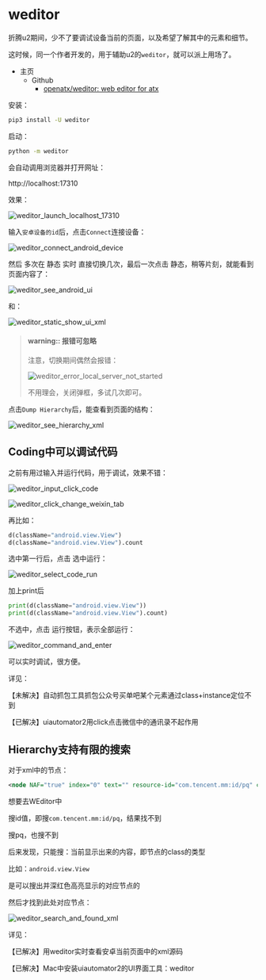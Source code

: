 # weditor

折腾u2期间，少不了要调试设备当前的页面，以及希望了解其中的元素和细节。

这时候，同一个作者开发的，用于辅助u2的`weditor`，就可以派上用场了。

* 主页
  * Github
    * [openatx/weditor: web editor for atx](https://github.com/openatx/weditor)

安装：

```bash
pip3 install -U weditor
```

启动：

```bash
python -m weditor
```

会自动调用浏览器并打开网址：

http://localhost:17310

效果：

![weditor_launch_localhost_17310](../assets/img/weditor_launch_localhost_17310.png)

输入`安卓设备的id`后，点击`Connect`连接设备：

![weditor_connect_android_device](../assets/img/weditor_connect_android_device.png)

然后 多次在 静态 实时 直接切换几次，最后一次点击 静态，稍等片刻，就能看到页面内容了：

![weditor_see_android_ui](../assets/img/weditor_see_android_ui.png)

和：

![weditor_static_show_ui_xml](../assets/img/weditor_static_show_ui_xml.png)

> #### warning:: 报错可忽略
> 
> 注意，切换期间偶然会报错：
> 
> ![weditor_error_local_server_not_started](../assets/img/weditor_error_local_server_not_started.png)
>
> 不用理会，关闭弹框，多试几次即可。

点击`Dump Hierarchy`后，能查看到页面的结构：

![weditor_see_hierarchy_xml](../assets/img/weditor_see_hierarchy_xml.png)

## Coding中可以调试代码

之前有用过输入并运行代码，用于调试，效果不错：

![weditor_input_click_code](../assets/img/weditor_input_click_code.png)

![weditor_click_change_weixin_tab](../assets/img/weditor_click_change_weixin_tab.png)

再比如：

```python
d(className="android.view.View")
d(className="android.view.View").count
```

选中第一行后，点击 选中运行：

![weditor_select_code_run](../assets/img/weditor_select_code_run.png)

加上print后

```python
print(d(className="android.view.View"))
print(d(className="android.view.View").count)
```

不选中，点击 运行按钮，表示全部运行：

![weditor_command_and_enter](../assets/img/weditor_command_and_enter.png)

可以实时调试，很方便。

详见：

【未解决】自动抓包工具抓包公众号买单吧某个元素通过class+instance定位不到

【已解决】uiautomator2用click点击微信中的通讯录不起作用

## Hierarchy支持有限的搜索

对于xml中的节点：

```xml
<node NAF="true" index="0" text="" resource-id="com.tencent.mm:id/pq" class="android.view.View" package="com.tencent.mm" content-desc="" checkable="false" checked="false" clickable="true" enabled="true" focusable="true" focused="false" scrollable="false" long-clickable="true" password="false" selected="false" visible-to-user="true" bounds="[156,1522][912,2027]" />
```

想要去WEditor中

搜id值，即搜`com.tencent.mm:id/pq`，结果找不到

搜pq，也搜不到

后来发现，只能搜：当前显示出来的内容，即节点的class的类型

比如：`android.view.View`

是可以搜出并深红色高亮显示的对应节点的

然后才找到此处对应节点：

![weditor_search_and_found_xml](../assets/img/weditor_search_and_found_xml.png)

详见：

【已解决】用weditor实时查看安卓当前页面中的xml源码

【已解决】Mac中安装uiautomator2的UI界面工具：weditor
